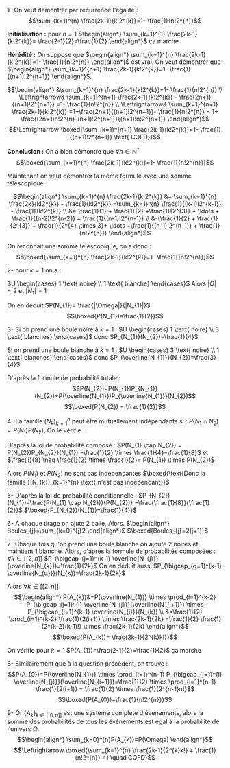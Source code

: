 1- On veut démontrer par recurrence l'égalité :
$$\sum_{k=1}^{n} \frac{2k-1}{k!2^{k}}=1- \frac{1}{n!2^{n}}$$

**Initialisation :** 
pour $n=1$    $\begin{align*} \sum_{k=1}^{1} \frac{2k-1}{k!2^{k}}= \frac{2-1}{2}=\frac{1}{2} \end{align*}$
ça marche

**Hérédité :** On suppose que $\begin{align*} \sum_{k=1}^{n} \frac{2k-1}{k!2^{k}}=1- \frac{1}{n!2^{n}} \end{align*}$ est vrai.
On veut démontrer que $\begin{align*} \sum_{k=1}^{n+1} \frac{2k-1}{k!2^{k}}=1- \frac{1}{(n+1)!2^{n+1}} \end{align*}$.

$$\begin{align*} &\sum_{k=1}^{n} \frac{2k-1}{k!2^{k}}=1- \frac{1}{n!2^{n}} \\ \Leftrightarrow& \sum_{k=1}^{n+1} \frac{2k-1}{k!2^{k}} - \frac{2n+1}{(n+1)!2^{n+1}} =1- \frac{1}{n!2^{n}} \\ \Leftrightarrow& \sum_{k=1}^{n+1} \frac{2k-1}{k!2^{k}} =1+\frac{2n+1}{(n+1)!2^{n+1}}- \frac{1}{n!2^{n}} = 1+ \frac{(2n+1)n!2^{n}-(n+1)!2^{n+1}}{(n+1)!n!2^{n+1}} \end{align*}$$
$$\Leftrightarrow \boxed{\sum_{k=1}^{n+1} \frac{2k-1}{k!2^{k}}=1- \frac{1}{(n+1)!2^{n+1}} \text{  CQFD}}$$ 

**Conclusion :** On a bien démontre que $\forall n \in \mathbb{N}^{*}$
$$\boxed{\sum_{k=1}^{n} \frac{2k-1}{k!2^{k}}=1- \frac{1}{n!2^{n}}}$$

Maintenant on veut démontrer la même formule avec une somme télescopique. 

$$\begin{align*} \sum_{k=1}^{n} \frac{2k-1}{k!2^{k}} &=  \sum_{k=1}^{n} \frac{2k}{k!2^{k}} - \frac{1}{k!2^{k}} =\sum_{k=1}^{n} \frac{1}{(k-1)!2^{k-1}} - \frac{1}{k!2^{k}} \\ &= \frac{1}{1} + \frac{1}{2} +\frac{1}{2^{3}} + \ldots + \frac{1}{(n-2)!2^{n-2}} + \frac{1}{(n-1)!2^{n-1}} \\ &-(\frac{1}{2} + \frac{1}{2^{3}} + \frac{1}{2^{4} \times 3}+ \ldots +\frac{1}{(n-1)!2^{n-1}} + \frac{1}{n!2^{n}}) \end{align*}$$

On reconnait une somme télescopique, on a donc :
$$\boxed{\sum_{k=1}^{n} \frac{2k-1}{k!2^{k}}=1- \frac{1}{n!2^{n}}}$$

2- pour $k=1$ on a : 

$U \begin{cases} 1 \text{  noire} \\ 1 \text{  blanche} \end{cases}$         Alors $|\Omega|=2$   et   $|N_{1}|=1$

On en déduit $P(N_{1})= \frac{|\Omega|}{|N_{1}|}$
$$\boxed{P(N_{1})=\frac{1}{2}}$$

3- Si on prend une boule noire à $k=1$ :
$U \begin{cases} 1 \text{  noire} \\ 3 \text{  blanches} \end{cases}$       donc $P_{N_{1}}(N_{2})=\frac{1}{4}$  

Si on prend une boule blanche à $k=1$ :
$U \begin{cases} 3 \text{  noire} \\ 1 \text{  blanches} \end{cases}$       donc $P_{\overline{N_{1}}}(N_{2})=\frac{3}{4}$  

D'après la formule de probabilité totale :
$$P(N_{2})=P(N_{1})P_{N_{1}}(N_{2})+P(\overline{N_{1}})P_{\overline{N_{1}}}(N_{2})$$
$$\boxed{P(N_{2}) = \frac{1}{2}}$$

4- La famille $(N_{k})_{k=1}^{n}$ peut être mutuellement indépendants si : $P(N_{1} \cap N_{2}) = P(N_{1})P(N_{2})$, On le vérifie :

D'après la loi de probabilité composé : 
$P(N_{1} \cap N_{2}) = P(N_{2})P_{N_{2}}(N_{1}) =\frac{1}{2} \times \frac{1}{4}=\frac{1}{8}$
et $\frac{1}{8} \neq \frac{1}{2} \times \frac{1}{2}= P(N_{1}) \times P(N_{2})$

$\text{Alors  }P(N_{1}) \text{  et  } P(N_{2}) \text{  ne sont pas independantes}$
$\boxed{\text{Donc la famille  }(N_{k})_{k=1}^{n} \text{  n'est pas independant}}$

5- D'après la loi de probabilité conditionnelle :
$P_{N_{2}}(N_{1})=\frac{P(N_{1} \cap N_{2})}{P(N_{2})} =\frac{\frac{1}{8}}{\frac{1}{2}}$
$\boxed{P_{N_{2}}(N_{1})=\frac{1}{4}}$

6- A chaque tirage on ajute 2 balle, Alors.
$\begin{align*} Boules_{j}=\sum_{k=0}^{j}2 \end{align*}$
$\boxed{Boules_{j}=2(j+1)}$

7- Chaque fois qu'on prend une boule blanche on ajoute 2 noires et maintient 1 blanche. Alors, d'après la formule de probabilités composées : $\forall k \in [[2,n]]$
$P_{\bigcap_{j=1}^{k-1} \overline{N_{j}}}(\overline{N_{k}})=\frac{1}{2k}$
On en déduit aussi
$P_{\bigcap_{q=1}^{k-1} \overline{N_{q}}}(N_{k})=\frac{2k-1}{2k}$

Alors $\forall k \in [[2,n]]$
$$\begin{align*} P(A_{k})&=P(\overline{N_{1})} \times  \prod_{i=1}^{k-2} P_{\bigcap_{j=1}^{i} \overline{N_{j}}}(\overline{N_{i+1}}) \times P_{\bigcap_{i=1}^{k-1} \overline{N_{i}}}(N_{k})   \\ &=\frac{1}{2} \prod_{i=1}^{k-2} \frac{1}{2(i+1)} \times \frac{2k-1}{2k} =\frac{1}{2} \frac{1}{2^{k-2}(k-1)!} \times \frac{2k-1}{2k} \end{align*}$$
$$\boxed{P(A_{k})= \frac{2k-1}{2^{k}k!}}$$

On vérifie pour $k=1$
$P(A_{1})=\frac{2-1}{2}=\frac{1}{2}$ ça marche

8- Similairement que à la question précèdent, on trouve :
$$P(A_{0})=P(\overline{N_{1})} \times  \prod_{i=1}^{n-1} P_{\bigcap_{j=1}^{i} \overline{N_{j}}}(\overline{N_{i+1}})=\frac{1}{2} \times \prod_{i=1}^{n-1} \frac{1}{2(i+1)} = \frac{1}{2} \times \frac{1}{2^{n-1}n!}$$
$$\boxed{P(A_{0})=\frac{1}{n!2^{n}}}$$

9- Or $\{ A_{k} \} _{k \in [[0,n]]}$ est une système complete d'évenements, alors la somme des probabilités de tous les événements est egal à la probabilité de l'univers $\Omega$.
$$\begin{align*} \sum_{k=0}^{n}P(A_{k})=P(\Omega) \end{align*}$$
$$\Leftrightarrow \boxed{\sum_{k=1}^{n} \frac{2k-1}{2^{k}k!} + \frac{1}{n!2^{n}} =1 \quad CQFD}$$